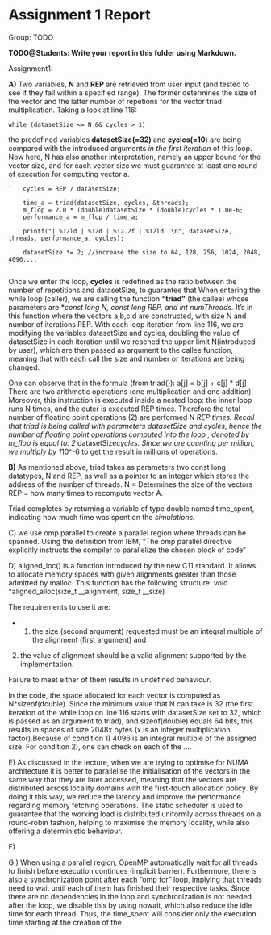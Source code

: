# Assignment 1 Report
Group: TODO

**TODO@Students: Write your report in this folder using Markdown.**

Assignment1:

**A)**  Two variables, **N** and **REP** are retrieved from user input (and tested to see if they fall within a specified range). The former determines the size of the vector and the latter number of repetions for the vector triad multiplication. Taking a look at line 116: 

`while (datasetSize <= N && cycles > 1)`

the predefined variables **datasetSize(=32)** and **cycles(=10**) are being compared with the introduced arguments _in the first iteration_ of this loop. Now here, N has also another interpretation, namely an upper bound for the vector size, and for each vector size we must guarantee at least one round of execution for computing vector a. 

    `   cycles = REP / datasetSize;

        time_a = triad(datasetSize, cycles, &threads);
        m_flop = 2.0 * (double)datasetSize * (double)cycles * 1.0e-6;
        performance_a = m_flop / time_a;

        printf("| %12ld | %12d | %12.2f | %12ld |\n", datasetSize, threads, performance_a, cycles);

        datasetSize *= 2; //increase the size to 64, 128, 256, 1024, 2048, 4096....
    `

Once we enter the loop, **cycles**  is redefined as the ratio between the number of repetitions and datasetSize, to guarantee that 
When entering the while loop (caller), we are calling the function **“triad”** (the callee) whose parameters are **const long N,  const long REP, and int *numThreads.** It’s in this function where the vectors a,b,c,d are constructed, with size N and number of iterations REP. With each loop iteration from line 116, we are modifying  the variables datasetSize and cycles, doubling the value of datasetSize in each iteration until we reached the upper limit N(introduced by user), which are then passed as argument to the callee function, meaning that with each call the size and number or iterations are being changed. 

One can observe that in the formula (from triad()):
a[j] = b[j] + c[j] * d[j] 
There are two arithmetic operations (one multiplication	and one addition). Moreover, this instruction is executed inside a nested loop: the inner loop runs N times, and the outer is executed REP times. Therefore the total number of floating point operations  (2) are performed N *REP times. Recall that triad is being called with parameters datasetSize and cycles, hence the number of floating point operations computed into the loop , denoted by m_flop is equal to:
2* datasetSize*cycles. Since we are counting per million, we multiply by 1*10^-6 to get the result in millions of operations. 

**B)** As mentioned above, triad takes as parameters two const long datatypes, N and REP, as well as a pointer to an integer which stores the address of the number of threads. 
N = Determines the size of the vectors
REP = how many times to recompute vector A.



Triad completes by returning a variable of type double named time_spent, indicating how much time was spent on the _simulations._ 

C) we use omp parallel to create a parallel region where threads can be spanned. Using the definition from IBM, “The omp parallel directive explicitly instructs the compiler to parallelize the chosen block of code”

D) aligned_loc() is a function introduced by the new C11 standard. It allows to allocate memory spaces with given alignments greater than those admitted by malloc. This function has the following structure: void *aligned_alloc(size_t __alignment, size_t __size)

 
The requirements to use it are:
- 1) the size (second argument) requested must be an integral multiple of the alignment (first argument) and 
2) the value of alignment should be a valid alignment supported by the implementation.

 Failure to meet either of them results in undefined behaviour.

In the code, the space allocated for each vector is computed as N*sizeof(double). Since the minimum value that N can take is 32 (the first iteration of the while loop on line 116 starts with datasetSize set to 32, which is passed as an argument to triad), and sizeof(double) equals 64 bits, this results in spaces of size 2048x bytes (x is an integer multiplication factor).Because of condition 1)  4096 is an integral multiple of the assigned size. For condition 2), one can check on each of the ….

E) As discussed in the lecture, when we are trying to optimise for NUMA architecture it is better to parallelise the initialisation of the vectors in the same way that they are later accessed, meaning that the vectors are distributed across locality domains with the first-touch allocation policy. By doing it this way, we reduce the latency and improve the performance regarding memory fetching operations. The static scheduler is used to guarantee that the working load is distributed uniformly across threads on a round-robin fashion, helping to maximise the memory locality, while also offering a deterministic behaviour. 

F) 

G ) When using a parallel region, OpenMP automatically wait for all threads to finish before execution continues (implicit barrier). Furthermore, there is also a synchronization point after each “omp for” loop, implying that threads need to wait until each of them has finished their respective tasks. Since there are no dependencies in the loop and synchronization is not needed after the loop, we disable this by using nowait, which also reduce the idle time for each thread. Thus, the time_spent will consider only the execution time starting at the creation of the 
